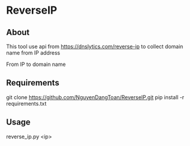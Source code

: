 # ReverseIP
## About
This tool use api from https://dnslytics.com/reverse-ip to collect domain name from IP address

From IP to domain name
## Requirements
git clone https://github.com/NguyenDangToan/ReverseIP.git
pip install -r requirements.txt
## Usage
reverse_ip.py \<ip\>
